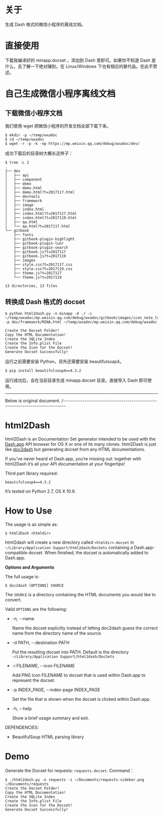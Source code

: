 # 关于

生成 Dash 格式的微信小程序的离线文档。

# 直接使用

下载我编译好的 minapp.docset ，添加到 Dash 里即可。如果你不知道 Dash 是什么，去了解一下绝对赚到。在 Linux/Windows 下也有相应的替代品。在此不赘述。

# 自己生成微信小程序离线文档

## 下载微信小程序文档

我们使用 wget 把微信小程序的开发文档全部下载下来。

```shell
$ mkdir -p ~/temp/wxadoc
$ cd ~/temp/wxadoc
$ wget -r -p -k -np https://mp.weixin.qq.com/debug/wxadoc/dev/
```

成功下载后的目录树大概长这样子：

```shell
$ tree -L 2
.
├── dev
│   ├── api
│   ├── component
│   ├── demo
│   ├── demo.html
│   ├── demo.html?t=2017117.html
│   ├── devtools
│   ├── framework
│   ├── image
│   ├── index.html
│   ├── index.html?t=2017117.html
│   ├── index.html?t=2017119.html
│   ├── qa.html
│   └── qa.html?t=2017117.html
└── gitbook
    ├── fonts
    ├── gitbook-plugin-highlight
    ├── gitbook-plugin-lunr
    ├── gitbook-plugin-search
    ├── gitbook.js?t=2017117
    ├── gitbook.js?t=2017119
    ├── images
    ├── style.css?t=2017117.css
    ├── style.css?t=2017119.css
    ├── theme.js?t=2017117
    └── theme.js?t=2017119

13 directories, 13 files
```

## 转换成 Dash 格式的 docset

```shell
$ python html2dash.py -n minapp -d ./ -i ~/temp/wxadoc/mp.weixin.qq.com/debug/wxadoc/gitbook/images/icon_note_logo@2x.png -p dev/framework/MINA.html ~/temp/wxadoc/mp.weixin.qq.com/debug/wxadoc

Create the Docset Folder!
Copy the HTML Documentation!
Create the SQLite Index
Create the Info.plist File
Create the Icon for the Docset!
Generate Docset Successfully!
```

运行之前需要安装 Python，另外还需要安装 beautifulsoap4。

```shell
$ pip install beautifulsoup4==4.3.2
```

运行成功后，会在当前目录生成 minapp.docset 目录。直接导入 Dash 即可使用。

-------------------------------------------------------------------------------
Below is original document.
/-------------------------------------------------------------------------------

# html2Dash

html2Dash is an Documentation Set generator intended to be used with the [Dash.app](http://kapeli.com/dash/) API browser for OS X or one of its many clones. html2Dash is just like [doc2dash](https://github.com/hynek/doc2dash) but generating docset from any HTML documentations.

If you’ve never heard of Dash.app, you’re missing out: together with html2Dash it’s all your API documentation at your fingertips!

Third part library required:

    beautifulsoup4==4.3.2

It’s tested on Python 2.7, OS X 10.9.

# How to Use

The usage is as simple as:

	$ html2Dash <htmldir>

html2dash will create a new directory called `<htmldir>.docset` in `~/Library/Application Support/html2dash/DocSets` containing a Dash.app-compatible docset. When finished, the docset is automatically added to Dash.app.

**Options and Arguments**

The full usage is:

	$ doc2dash [OPTIONS] SOURCE

The `SOURCE` is a directory containing the HTML documents you would like to convert.

Valid `OPTIONS` are the following:

* -n, --name

	Name the docset explicitly instead of letting doc2dash guess the correct name from the directory name of the source.

* -d PATH, --destination PATH

	Put the resulting docset into PATH. Default is the directory `~/Library/Application Support/html2dash/DocSets`

* -i FILENAME, --icon FILENAME

	Add PNG icon FILENAME to docset that is used within Dash.app to represent the docset.

* -p INDEX_PAGE, --index-page INDEX_PAGE

	Set the file that is shown when the docset is clicked within Dash.app.

* -h, --help

	Show a brief usage summary and exit.

DEPENDENCIES:

* BeautifulSoup HTML parsing library

# Demo

Generate the Docset for requests: `requests.docset`. Command：

    $ ./html2dash.py -n requests -i ~/Documents/requests-sidebar.png ~/Documents/requests
    Create the Docset Folder!
    Copy the HTML Documentation!
    Create the SQLite Index
    Create the Info.plist File
    Create the Icon for the Docset!
    Generate Docset Successfully!


